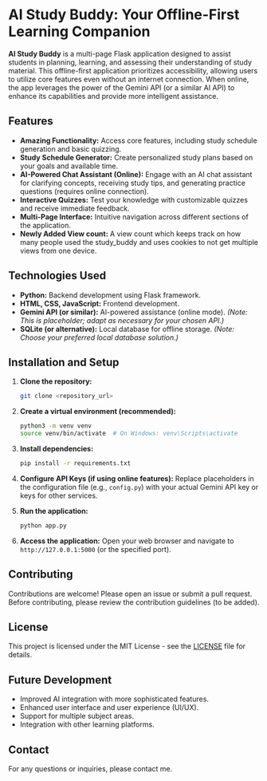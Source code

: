 # AI Study Buddy: Your Offline-First Learning Companion

**AI Study Buddy** is a multi-page Flask application designed to assist students in planning, learning, and assessing their understanding of study material.  This offline-first application prioritizes accessibility, allowing users to utilize core features even without an internet connection.  When online, the app leverages the power of the Gemini API (or a similar AI API) to enhance its capabilities and provide more intelligent assistance.

## Features

* **Amazing Functionality:**  Access core features, including study schedule generation and basic quizzing.
* **Study Schedule Generator:** Create personalized study plans based on your goals and available time.
* **AI-Powered Chat Assistant (Online):**  Engage with an AI chat assistant for clarifying concepts, receiving study tips, and generating practice questions (requires online connection).
* **Interactive Quizzes:** Test your knowledge with customizable quizzes and receive immediate feedback.
* **Multi-Page Interface:** Intuitive navigation across different sections of the application.
* **Newly Added View count:** A view count which keeps track on how many people used the study_buddy and uses cookies to not get multiple views from one device.

## Technologies Used

* **Python:** Backend development using Flask framework.
* **HTML, CSS, JavaScript:** Frontend development.
* **Gemini API (or similar):** AI-powered assistance (online mode).  *(Note:  This is placeholder; adapt as necessary for your chosen API.)*
* **SQLite (or alternative):** Local database for offline storage. *(Note: Choose your preferred local database solution.)*


## Installation and Setup

1. **Clone the repository:**
   ```bash
   git clone <repository_url>
   ```

2. **Create a virtual environment (recommended):**
   ```bash
   python3 -m venv venv
   source venv/bin/activate  # On Windows: venv\Scripts\activate
   ```

3. **Install dependencies:**
   ```bash
   pip install -r requirements.txt
   ```

4. **Configure API Keys (if using online features):**  Replace placeholders in the configuration file (e.g., `config.py`) with your actual Gemini API key or keys for other services.

5. **Run the application:**
   ```bash
   python app.py
   ```

6. **Access the application:** Open your web browser and navigate to `http://127.0.0.1:5000` (or the specified port).


## Contributing

Contributions are welcome! Please open an issue or submit a pull request.  Before contributing, please review the contribution guidelines (to be added).


## License

This project is licensed under the MIT License - see the [LICENSE](LICENSE) file for details.


## Future Development

* Improved AI integration with more sophisticated features.
* Enhanced user interface and user experience (UI/UX).
* Support for multiple subject areas.
* Integration with other learning platforms.


## Contact

For any questions or inquiries, please contact me.
